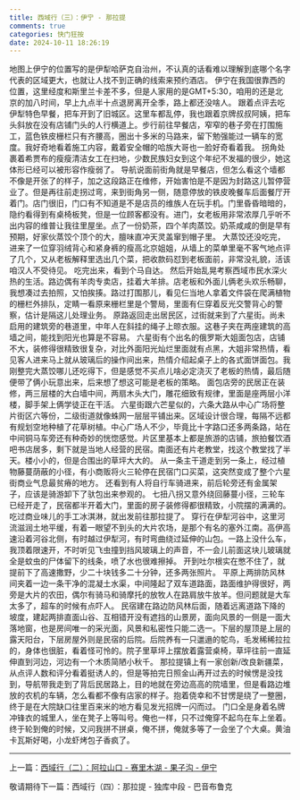 ```yaml
---
title: 西域行（三）：伊宁 - 那拉提
comments: true
categories: 快门狂按
date: 2024-10-11 18:26:19
---
```

地图上伊宁的位置写的是伊犁哈萨克自治州，不认真的话看难以理解到底哪个名字代表的区域更大，也就让人找不到正确的线索来预约酒店。
伊宁在我国很靠西的位置，这里经度和斯里兰卡差不多，但是人家用的是GMT+5:30，咱用的还是北京的加八时间，早上九点半十点退房离开全季，路上都还没啥人。
跟着点评去吃伊犁特色早餐，把车开到了旧城区。这里车都乱停，我也跟着京牌叔叔阿姨，把车头斜放在没有店铺门头的人行横道上。步行前往早餐店，窄窄的巷子旁在打围施工，蓝色铁皮栅栏只有齐腰高，圈出十多米的马路来，留下勉强能过一辆车的宽度。我好奇地看着施工内容，戴着安全帽的哈族大哥也一脸好奇看着我。
拐角处裹着希贾布的瘦瘦清洁女工在扫地，少数民族妇女到这个年纪不发福的很少，她这体形已经可以被形容作瘦弱了。
导航说面前街角就是早餐店，但怎么看这个墙都不像是开张了的样子，加之这段路正在维修，开始害怕是不是因为封路这儿暂停营业了。但是再往前走拐过弯，来到街角另一侧，随意停放的铁皮晚餐车后面餐厅开着门。店门很旧，门口有不知道是不是店员的维族人在玩手机。门里昏昏暗暗的，隐约看得到有桌椅板凳，但是一位顾客都没有。进门，女老板用非常浓厚几乎听不出内容的维普让我往里屋坐。点了一份奶茶，四个羊肉蒸饺。奶茶咸咸的倒是早有预期，好家伙蒸饺个顶个的大，膻味直冲天灵盖窜到帽子里。
大蒸饺还没吃完，进来了一位穿羽绒背心和紧身裤的瘦高北京姐姐，从墙上的菜单里毫不客气地点评了几个，又从老板解释里选出几个菜，把收款码怼到老板面前，非常没礼貌，活该咱汉人不受待见。
吃完出来，看到个马自达。
然后开始乱晃考察西域市民水深火热的生活。路边偶有羊肉专卖店，挂着大羊排。店老板和外面儿俩老头欢乐畅聊，我想凑过去拍照，又怕挨揍。路过打围那儿，看见仨当地人拿着文件袋在爬满植物的栅栏外排队，定睛一看原来栅栏里是个警局，里面有仨穿着反光交警背心的警察，估计是隔这儿处理业务。
原路返回走出居民区，过街就来到了六星街。尚未启用的建筑旁的巷道里，中年人在斜挂的绳子上晾衣服。这巷子夹在两座建筑的高墙之间，能找到阳光也算是不容易。
六星街有个出名的俄罗斯大姐面包店，店铺不大，装修得很精致很复杂，对比外面阳光灿烂里面就有点黑，大姐非常热情，看见客人进来马上就从玻璃后的操作间出来，热情介绍起桌子上的各式面饼面包。我刚整完大蒸饺哪儿还吃得下，但是感觉不买点儿啥必定浇灭了老板的热情，最后随便带了俩小玩意出来，后来想了想这可能是老板的策略。
面包店旁的民居正在装修，两三层楼的大白墙中间，两扇木头大门，雕花细致有规律，里面是座两层小洋楼，脚手架上俩学徒正在干活。
六星街跟六芒星似的，六条大路从中心广场将整片街区六等份，二级街道就像蛛网一层层平铺出来。区域设计很合理，每隔不远都有规划空地种植了花草树植。中心广场人不少，毕竟比十字路口还多两条路，站在中间铜马车旁还有种奇妙的恍惚感觉。片区里基本上都是旅游的店铺，旅拍餐饮酒吧书店居多，剩下就是当地人经营的民宿。南面还有片老教堂，找这个教堂找了半天。楼小小的，但是合围出的草坪大大的。
从一条主干道走到另一条上，经过植物藤蔓荫蔽的小径，有小商贩将火三轮停在民宿门口买菜，这突然变成了整个六星街商业气息最贫瘠的地方。
还看到有人将自行车骑进来，前后轮旁还有金属架子，应该是骑游卸下了驮包出来参观的。
七扭八拐又意外绕回藤蔓小径，三轮车已经开走了，民宿都半开着大门，里面的房子装修得都很精致，小院摆的满满的。吃过商业味儿的手工冰淇淋，就出发前往那拉提了。
穿行在伊犁河谷中，这里河流滋润土地平缓，有着一眼望不到头的大片农场，是那个有名的塞外江南。高伊高速沿着河谷北侧，有时越过伊犁河，有时弯曲绕过延伸的山包。一路上没什么车，我顶着限速开，不时听见飞虫撞到挡风玻璃上的声音，不一会儿前面这块儿玻璃就全是蚊虫的尸体留下的线条，喷了水也很难擦掉。
开到吐尔根实在憋不住了，就提前下了高速撒野，少二十块钱多二十分钟，还多两张照片。
平原上两排防风林间夹着一边一条干净的混凝土水渠，中间隆起了双车道路面，路面维护得很好，两旁是大片的农田，偶尔有骑马和骑摩托的放牧人在路肩放牛放羊。但问题就是大车太多了，超车的时候有点吓人。
民宿建在路边防风林后面，随着远离道路下降的坡度，建起两排直面山谷、互相错开没有遮挡的山景房，面向风景的一侧是一面大落地窗，也是房间唯一的采光面，风景和私密性只能二选一。下层的屋顶是上层的露天阳台，下层房屋外则是民宿的后院。后院养有一只邋遢的鸵鸟，毛发稀稀拉拉的，身体也很脏，看着怪可怜的。院子里草坪上摆放着露营桌椅，草坪往前一直延伸直到河边，河边有一个木质简陋小秋千。
那拉提镇上有一家创新/改良新疆菜，从点评人数和评分看着挺诱人的，但是等拍完日照金山再开过去的时候愣是没找到，导航带我走到了背后民居路上，目的地就在旁边高高的院墙里，但是看路边堆放的农机的车辆，怎么看都不像有店家的样子。抱着侥幸和不甘愣是绕了一整圈，终于是在大院缺口往里百来米的地方看见发光招牌一闪而过。
门口全是身着名牌冲锋衣的城里人，坐在凳子上等叫号。俺也一样，只不过俺穿不起鸟在车上坐着。终于轮到俺的时候，又问我拼不拼桌，俺不拼，俺就多等了一会坐了个大桌。黄油卡瓦斯好喝，小龙虾烤包子香疯了。

---

上一篇：[西域行（二）：阿拉山口 - 赛里木湖 - 果子沟 - 伊宁](https://gaoryrt.com/2024/10-11-journeytothewest1/)

敬请期待下一篇：西域行（四）：那拉提 - 独库中段 - 巴音布鲁克
